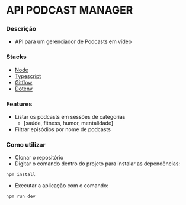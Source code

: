 # API PODCAST MANAGER

### Descrição
- API para um gerenciador de Podcasts em vídeo

### Stacks
- [Node](https://nodejs.org/docs/latest/api/)
- [Typescript](https://www.typescriptlang.org/docs/handbook/typescript-in-5-minutes.html)
- [Gitflow](https://medium.com/trainingcenter/utilizando-o-fluxo-git-flow-e63d5e0d5e04)
- [Dotenv](https://www.npmjs.com/package/dotenv)

### Features
- Listar os podcasts em sessões de categorias
  - [saúde, fitness, humor, mentalidade]
- Filtrar episódios por nome de podcasts

### Como utilizar
- Clonar o repositório
- Digitar o comando dentro do projeto para instalar as dependências:
```
npm install
```
- Executar a aplicação com o comando:
```
npm run dev
```